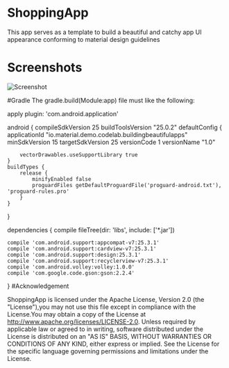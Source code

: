 # ShoppingApp
This app serves as a template to build a beautiful and catchy app UI appearance conforming to material design guidelines

# Screenshots
![Screenshot](https://raw.github.com/{ajibadeseun}/{ShoppingApp}/{master}/{ShoppingApp/Screenshot_20180303-145427.png})

#Gradle
The gradle.build(Module:app) file must like the following:

apply plugin: 'com.android.application'

android {
    compileSdkVersion 25
    buildToolsVersion "25.0.2"
    defaultConfig {
        applicationId "io.material.demo.codelab.buildingbeautifulapps"
        minSdkVersion 15
        targetSdkVersion 25
        versionCode 1
        versionName "1.0"

        vectorDrawables.useSupportLibrary true
    }
    buildTypes {
        release {
            minifyEnabled false
            proguardFiles getDefaultProguardFile('proguard-android.txt'), 'proguard-rules.pro'
        }
    }
}

dependencies {
    compile fileTree(dir: 'libs', include: ['*.jar'])

    compile 'com.android.support:appcompat-v7:25.3.1'
    compile 'com.android.support:cardview-v7:25.3.1'
    compile 'com.android.support:design:25.3.1'
    compile 'com.android.support:recyclerview-v7:25.3.1'
    compile 'com.android.volley:volley:1.0.0'
    compile 'com.google.code.gson:gson:2.2.4'
}
#Acknowledgement

ShoppingApp is licensed under the Apache License, Version 2.0 (the "License"),you may not use this file except in compliance with the License.You may obtain a copy of the License at http://www.apache.org/licenses/LICENSE-2.0. Unless required by applicable law or agreed to in writing, software distributed under the License is distributed on an "AS IS" BASIS, WITHOUT WARRANTIES OR CONDITIONS OF ANY KIND, either express or implied. See the License for the specific language governing permissions and limitations under the License.
